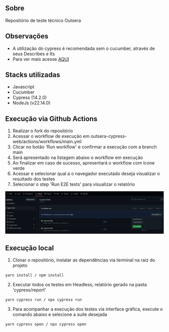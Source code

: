 ## Sobre
Repositório de teste técnico Outsera

## Observações
- A utilização do cypress é recomendada sem o cucumber, através de seus Describes e Its
- Para ver mais acesse [AQUI](https://github.com/rafaelferreira2/desafio-dot/blob/main/cypress/e2e/login.cy.js)

## Stacks utilizadas
- Javascript
- Cucumber
- Cypress (14.2.0)
- NodeJs (v22.14.0)

## Execução via Github Actions

1. Realizar o fork do repositório
2. Acessar o workflow de execução em outsera-cypress-web/actions/workflows/main.yml
3. Clicar no botão 'Run workflow' e confirmar a execução com a branch main
4. Será apresentado na listagem abaixo o workflow em execução
5. Ao finalizar em caso de sucesso, apresentará o workflow com ícone verde
6. Acessar e selecionar qual a o navegador executado deseja visualizar o resultado dos testes
7. Selecionar o step 'Run E2E tests' para visualizar o relatório

 ![poster](./.github/actions.png)
   

## Execução local
1. Clonar o repositório, instalar as dependências via terminal na raiz do projeto
```
yarn install / npm install
```

2. Executar todos os testes em Headless, relatório gerado na pasta 'cypress/report'
```
yarn cypress run / npx cypress run 
```

3. Para acompanhar a execução dos testes via interface gráfica, execute o comando abaixo e selecione a suite desejada
```
yarn cypress open / npx cypress open 
```


